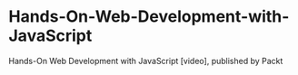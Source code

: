 # Hands-On-Web-Development-with-JavaScript
Hands-On Web Development with JavaScript [video], published by Packt
